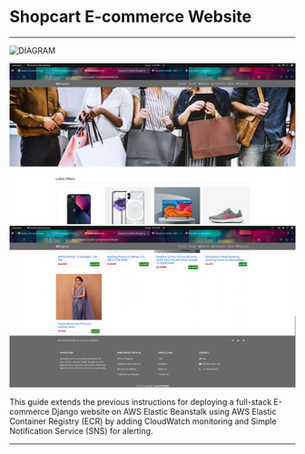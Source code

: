 # Shopcart E-commerce Website

----

![DIAGRAM](https://github.com/yuva19102003/full-stack-ecommerce-website-deployment-monitoring/blob/master/diagram.svg)

<img src="https://github.com/yuva19102003/full-stack-ecommerce-website-deployment-monitoring/blob/master/Screenshot%20from%202023-08-09%2023-54-06.png">

<img src="https://raw.githubusercontent.com/yuva19102003/full-stack-ecommerce-website-deployment-monitoring/master/Screenshot%20from%202023-08-09%2023-54-59.png">

This guide extends the previous instructions for deploying a full-stack E-commerce Django website on AWS Elastic Beanstalk using AWS Elastic Container Registry (ECR) by adding CloudWatch monitoring and Simple Notification Service (SNS) for alerting.


----
